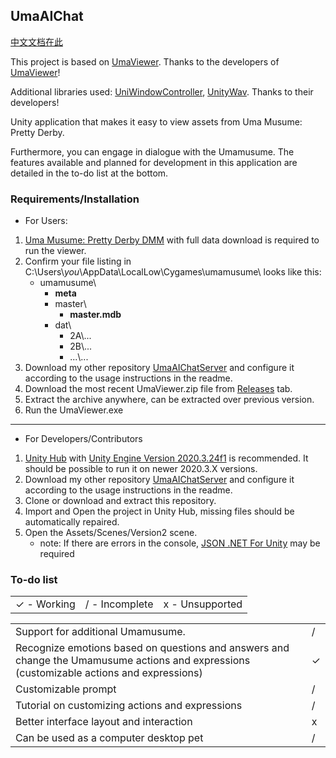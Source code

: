 UmaAIChat
---

[中文文档在此](https://github.com/KLXLjun/UmaAIChat/blob/master/README-zh.md)

This project is based on [UmaViewer](https://github.com/katboi01/UmaViewer). Thanks to the developers of [UmaViewer](https://github.com/katboi01/UmaViewer)!

Additional libraries used: [UniWindowController](https://github.com/kirurobo/UniWindowController), [UnityWav](https://github.com/deadlyfingers/UnityWav). Thanks to their developers!

Unity application that makes it easy to view assets from Uma Musume: Pretty Derby.

Furthermore, you can engage in dialogue with the Umamusume. The features available and planned for development in this application are detailed in the to-do list at the bottom.

### Requirements/Installation
- For Users:
1. [Uma Musume: Pretty Derby DMM](https://dmg.umamusume.jp/) with full data download is required to run the viewer.
1. Confirm your file listing in C:\\Users\\*you*\AppData\LocalLow\Cygames\umamusume\ looks like this:
   * umamusume\
     * **meta**
     * master\
       * **master.mdb**
     * dat\
       - 2A\\...
       - 2B\\...
       - ...\\...
1. Download my other repository [UmaAIChatServer](https://github.com/KLXLjun/UmaAIChatServer) and configure it according to the usage instructions in the  readme.
1. Download the most recent UmaViewer.zip file from [Releases](https://github.com/katboi01/UmaViewer/releases/) tab.
1. Extract the archive anywhere, can be extracted over previous version.
1. Run the UmaViewer.exe

------------

- For Developers/Contributors
1. [Unity Hub](https://unity3d.com/get-unity/download) with [Unity Engine Version 2020.3.24f1](unityhub://2020.3.28f1/f5400f52e03f) is recommended. It should be possible to run it on newer 2020.3.X versions.
1. Download my other repository [UmaAIChatServer](https://github.com/KLXLjun/UmaAIChatServer) and configure it according to the usage instructions in the  readme.
1. Clone or download and extract this repository.
1. Import and Open the project in Unity Hub, missing files should be automatically repaired.
1. Open the Assets/Scenes/Version2 scene.
   - note: If there are errors in the console, [JSON .NET For Unity](https://assetstore.unity.com/packages/tools/input-management/json-net-for-unity-11347) may be required

### To-do list

||||
| ------------ | ------------ | ------------ |
| ✓ - Working | / - Incomplete  | x - Unsupported  |

|||
| ------------ | ------------ |
| Support for additional Umamusume. | /  |
| Recognize emotions based on questions and answers and change the Umamusume actions and expressions (customizable actions and expressions) | ✓  |
| Customizable prompt | / |
| Tutorial on customizing actions and expressions | / |
| Better interface layout and interaction | x |
| Can be used as a computer desktop pet | / |
